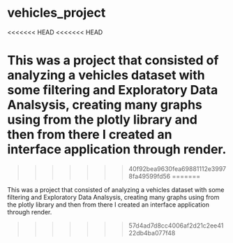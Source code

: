 # vehicles_project
<<<<<<< HEAD
<<<<<<< HEAD

This was a project that consisted of analyzing a vehicles dataset with some filtering and Exploratory Data Analsysis, creating many graphs using from the plotly library and then from there I created an interface application through render.
=======
>>>>>>> 40f92bea9630fea69881112e39978fa49599fd56
=======

This was a project that consisted of analyzing a vehicles dataset with some filtering and Exploratory Data Analsysis, creating many graphs using from the plotly library and then from there I created an interface application through render.
>>>>>>> 57d4ad7d8cc4006af2d21c2ee4122db4ba077f48
